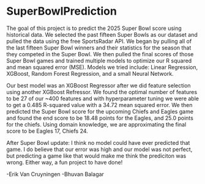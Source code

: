 # SuperBowlPrediction

The goal of this project is to predict the 2025 Super Bowl score using historical data. We selected the past fifteen Super Bowls as our dataset and pulled the data using the free SportsRadar API. We began by pulling all of the last fifteen Super Bowl winners and their statistics for the season that they competed in the Super Bowl. We then pulled the final scores of those Super Bowl games and trained multiple models to optimize our R squared and mean squared error (MSE). Models we tried include: Linear Regression, XGBoost, Random Forest Regression, and a small Neural Network. 

Our best model was an XGBoost Regressor after we did feature selection using another XGBoost Refressor. We found the optimal number of features to be 27 of our ~400 features and with hyperparameter tuning we were able to get a 0.485 R-squared value with a 34.72 mean squared error. We then predicted the Super Bowl score for the upcoming Chiefs and Eagles game and found the end score to be 18.48 points for the Eagles, and 25.0 points for the chiefs. Using domain knowledge, we are approximating the final score to be Eagles 17, Chiefs 24.

After Super Bowl update: I think no model could have ever predicted that game. I do believe that our error was high and our model was not perfect, but predicting a game like that would make me think the prediciton was wrong. Either way, a fun project to have done!

-Erik Van Cruyningen 
-Bhuvan Balagar
